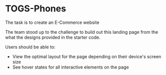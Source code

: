 # TOGS-Phones
The task is to create an E-Commerce website 

The team stood up to the challenge to build out this landing page from the what the designs provided in the starter code.

Users should be able to: 

- View the optimal layout for the page depending on their device's screen size
- See hover states for all interactive elements on the page
